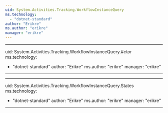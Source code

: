 ```yaml
---
uid: System.Activities.Tracking.WorkflowInstanceQuery
ms.technology: 
  - "dotnet-standard"
author: "Erikre"
ms.author: "erikre"
manager: "erikre"
---
```


---
uid: System.Activities.Tracking.WorkflowInstanceQuery.#ctor
ms.technology: 
  - "dotnet-standard"
author: "Erikre"
ms.author: "erikre"
manager: "erikre"
---

---
uid: System.Activities.Tracking.WorkflowInstanceQuery.States
ms.technology: 
  - "dotnet-standard"
author: "Erikre"
ms.author: "erikre"
manager: "erikre"
---
